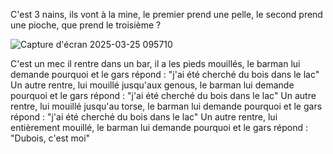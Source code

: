 C'est 3 nains, ils vont à la mine, le premier prend une pelle, le second prend une pioche, que prend le troisième ?

![Capture d'écran 2025-03-25 095710](https://github.com/user-attachments/assets/31946e35-6e9a-46ff-bba1-6273740c30b3)

C'est un mec il rentre dans un bar, il a les pieds mouillés, le barman lui demande pourquoi et le gars répond : "j'ai été cherché du bois dans le lac"
Un autre rentre, lui mouillé jusqu'aux genous, le barman lui demande pourquoi et le gars répond : "j'ai été cherché du bois dans le lac"
Un autre rentre, lui mouillé jusqu'au torse, le barman lui demande pourquoi et le gars répond : "j'ai été cherché du bois dans le lac"
Un autre rentre, lui entièrement mouillé, le barman lui demande pourquoi et le gars répond : "Dubois, c'est moi"

